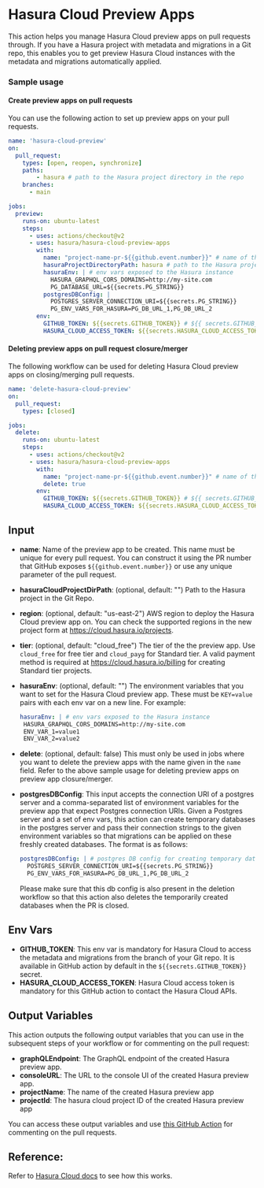 # Hasura Cloud Preview Apps

This action helps you manage Hasura Cloud preview apps on pull requests through. If you have a Hasura project with metadata and migrations in a Git repo, this enables you to get preview Hasura Cloud instances with the metadata and migrations automatically applied.

### Sample usage

#### Create preview apps on pull requests

You can use the following action to set up preview apps on your pull requests.

```yaml
name: 'hasura-cloud-preview'
on:
  pull_request:
    types: [open, reopen, synchronize]
    paths:
    	- hasura # path to the Hasura project directory in the repo
    branches:
      - main

jobs:
  preview:
    runs-on: ubuntu-latest
    steps:
      - uses: actions/checkout@v2
      - uses: hasura/hasura-cloud-preview-apps
        with:
          name: "project-name-pr-${{github.event.number}}" # name of the preview app to created
          hasuraProjectDirectoryPath: hasura # path to the Hasura project directory in the repo
          hasuraEnv: | # env vars exposed to the Hasura instance
           	HASURA_GRAPHQL_CORS_DOMAINS=http://my-site.com
           	PG_DATABASE_URL=${{secrets.PG_STRING}}
          postgresDBConfig: |
            POSTGRES_SERVER_CONNECTION_URI=${{secrets.PG_STRING}}
            PG_ENV_VARS_FOR_HASURA=PG_DB_URL_1,PG_DB_URL_2
        env:
          GITHUB_TOKEN: ${{secrets.GITHUB_TOKEN}} # ${{ secrets.GITHUB_TOKEN }} is provided by default by GitHub actions
          HASURA_CLOUD_ACCESS_TOKEN: ${{secrets.HASURA_CLOUD_ACCESS_TOKEN}} # Hasura Cloud access token to contact Hasura Cloud APIs

```

#### Deleting preview apps on pull request closure/merger

The following workflow can be used for deleting Hasura Cloud preview apps on closing/merging pull requests.

```yaml
name: 'delete-hasura-cloud-preview'
on:
  pull_request:
    types: [closed]

jobs:
  delete:
    runs-on: ubuntu-latest
    steps:
      - uses: actions/checkout@v2
      - uses: hasura/hasura-cloud-preview-apps
        with:
          name: "project-name-pr-${{github.event.number}}" # name of the preview app to deleted
          delete: true
        env:
          GITHUB_TOKEN: ${{secrets.GITHUB_TOKEN}} # ${{ secrets.GITHUB_TOKEN }} is provided by default by GitHub actions
          HASURA_CLOUD_ACCESS_TOKEN: ${{secrets.HASURA_CLOUD_ACCESS_TOKEN}} # Hasura Cloud access token to contact Hasura Cloud APIs
```


## Input

- **name**: Name of the preview app to be created. This name must be unique for every pull request. You can construct it using the PR number that GitHub exposes `${{github.event.number}}` or use any unique parameter of the pull request.

- **hasuraCloudProjectDirPath**: (optional, default: "") Path to the Hasura project in the Git Repo.

- **region**: (optional, default: "us-east-2") AWS region to deploy the Hasura Cloud preview app on. You can check the supported regions in the new project form at https://cloud.hasura.io/projects.

- **tier**: (optional, default: "cloud_free") The tier of the the preview app. Use `cloud_free` for free tier and `cloud_payg` for Standard tier. A valid payment method is required at https://cloud.hasura.io/billing for creating Standard tier projects.

- **hasuraEnv**: (optional, default: "") The environment variables that you want to set for the Hasura Cloud preview app. These must be `KEY=value` pairs with each env var on a new line. For example:
	```yaml
	hasuraEnv: | # env vars exposed to the Hasura instance
  	 HASURA_GRAPHQL_CORS_DOMAINS=http://my-site.com
  	 ENV_VAR_1=value1
     ENV_VAR_2=value2
	```

- **delete**: (optional, default: false) This must only be used in jobs where you want to delete the preview apps with the name given in the `name` field. Refer to the above sample usage for deleting preview apps on preview app closure/merger.

- **postgresDBConfig**: This input accepts the connection URI of a postgres server and a comma-separated list of environment variables for the preview app that expect Postgres connection URIs. Given a Postgres server and a set of env vars, this action can create temporary databases in the postgres server and pass their connection strings to the given environment variables so that migrations can be applied on these freshly created databases. The format is as follows:
  ```yaml
  postgresDBConfig: | # postgres DB config for creating temporary databases
    POSTGRES_SERVER_CONNECTION_URI=${{secrets.PG_STRING}}
    PG_ENV_VARS_FOR_HASURA=PG_DB_URL_1,PG_DB_URL_2
  ```
  Please make sure that this db config is also present in the deletion workflow so that this action also deletes the temporarily created databases when the PR is closed.


## Env Vars

- **GITHUB_TOKEN**: This env var is mandatory for Hasura Cloud to access the metadata and migrations from the branch of your Git repo. It is available in GitHub action by default in the `${{secrets.GITHUB_TOKEN}}` secret.
- **HASURA_CLOUD_ACCESS_TOKEN**: Hasura Cloud access token is mandatory for this GitHub action to contact the Hasura Cloud APIs.

## Output Variables

This action outputs the following output variables that you can use in the subsequent steps of your workflow or for commenting on the pull request:

- **graphQLEndpoint**: The GraphQL endpoint of the created Hasura preview app.
- **consoleURL**: The URL to the console UI of the created Hasura preview app.
- **projectName**: The name of the created Hasura preview app
- **projectId**: The hasura cloud project ID of the created Hasura preview app

You can access these output variables and use [this GitHub Action](https://github.com/hasura/comment-progress) for commenting on the pull requests.

## Reference:

Refer to [Hasura Cloud docs](https://hasura.io/docs/latest/graphql/cloud/preview-apps.html) to see how this works.